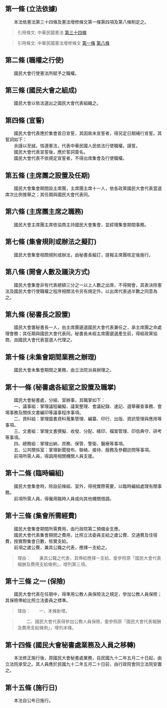 第一條 (立法依據)
-----------------
　　本法依憲法第三十四條及憲法增修條文第一條第四項及第八條制定之。  
> 引用條文: 中華民國憲法 [第三十四條](4101#第三十四條-組織、選舉、罷免及行使職權程序之法律)

> 引用條文: 中華民國憲法增修條文 [第一條](4105#第一條-人民行使直接民權) [第八條](4105#第八條-待遇調整)



第二條 (職權之行使)
-------------------
　　國民大會行使憲法所賦予之職權。  


第三條 (國民大會之組成)
-----------------------
　　國民大會以依法選出之國民大會代表組織之。  


第四條 (宣誓)
-------------
　　國民大會代表應於集會首日宣誓，其因故未宣誓者，得另定日期補行宣誓。其誓詞如下：  
　　余謹以至誠，恪遵憲法，代表中華民國人民依法行使職權。謹誓。  
　　國民大會代表宣誓後，應於誓詞簽名。  
　　國民大會代表不依規定宣誓者，不得出席集會及行使職權。  


第五條 (主席團之設置及任期)
---------------------------
　　國民大會集會期間設主席團，主席團主席十一人，依各政黨國民大會代表當選席次比例推舉之；其任期與國民大會代表同。  


第六條 (主席團主席之職務)
-------------------------
　　國民大會主席團主席依協商主持國民大會集會，並綜理集會期間事務。  


第七條 (集會規則或辦法之擬訂)
-----------------------------
　　國民大會集會相關規則或辦法，由秘書長擬訂，提報主席團核定後施行。  


第八條 (開會人數及議決方式)
---------------------------
　　國民大會集會非有代表總額三分之一以上人數之出席，不得開會，其表決除憲法及國民大會行使職權之程序相關法令另有規定外，以出席代表過半數之同意為之。  


第九條 (秘書長之設置)
---------------------
　　國民大會置秘書長一人，由主席團遴選國民大會代表兼任之，承主席團之命處理會務；其任期與國民大會代表同。秘書長未經主席團遴選產生前，得經政黨協商，由國民大會代表當選人代理之。  


第十條 (未集會期間業務之辦理)
-----------------------------
　　國民大會未集會期間之業務，由立法院派員辦理之。  


第十一條 (秘書處各組室之設置及職掌)
-----------------------------------
　　國民大會秘書處，分組、室辦事，其職掌如下：  
　　一、議事組：掌理議程編擬、議案整理、會議紀錄、速記、選舉審查事務、會場事務及關係文書編印等議事程序事項。  
　　二、資料組：掌理圖書資料蒐集管理、編纂、印行、出版、資訊管理與應用等事項。  
　　三、文書組：掌理文書撰擬、收發、分配、繕印、檔案管理、印信典守、研考等事項。  
　　四、總務組：掌理出納、庶務、保管、警衛、醫療等事項。  
　　五、公共關係室：掌理新聞發布、聯絡、接待、服務及參觀訪問等事項。  
　　前項所需人員，得調用相關機關人員支援。  


第十二條 (臨時編組)
-------------------
　　國民大會集會時，除設前條組、室外，得視實際需要，以臨時編組處理有關事務。  
　　前項所需人員，得僱用臨時人員或向其他機關借調。  


第十三條 (集會所需經費)
-----------------------
　　國民大會集會期間所需費用，由行政院第二預備金支應。  
　　國民大會代表集會期間之費用，比照立法委員支給之歲公費、交通費及住宿費，按實際集會日數，核實支給。  
　　前項之歲公費，兼具公職之代表，應擇一支給之。  
> 理由：　　兼具公職之代表，其俸給應擇一支給。爰參照原「國民大會代表報酬及費用支給條例」，增列第三項。



第十三條 之一 (保險)
--------------------
　　國民大會代表在任期中，得準用公教人員保險法之規定，參加公教人員保險；其保險俸給比照立法委員之標準。  
> 理由：　　一、本條新增。

> 　　二、國民大會代表得參加公務人員保險，爰參照原「國民大會代表報酬及費用支給條例」，增列本條。



第十四條 (國民大會秘書處業務及人員之移轉)
-----------------------------------------
　　本法修正施行後，原國民大會秘書處業務，自民國九十二年五月二十日起，由立法院承受之。其人員應於民國九十二年五月二十日前，由行政院會同立法院安置之。  


第十五條 (施行日)
-----------------
　　本法自公布日施行。